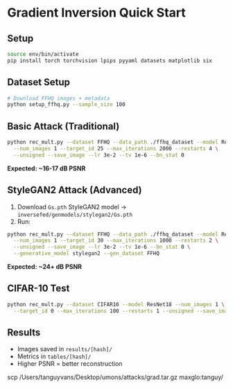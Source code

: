 # Gradient Inversion Quick Start

## Setup

```bash
source env/bin/activate
pip install torch torchvision lpips pyyaml datasets matplotlib six
```

## Dataset Setup

```bash
# Download FFHQ images + metadata
python setup_ffhq.py --sample_size 100
```

## Basic Attack (Traditional)

```bash
python rec_mult.py --dataset FFHQ --data_path ./ffhq_dataset --model ResNet18 \
  --num_images 1 --target_id 25 --max_iterations 2000 --restarts 4 \
  --unsigned --save_image --lr 3e-2 --tv 1e-6 --bn_stat 0
```

**Expected: ~16-17 dB PSNR**

## StyleGAN2 Attack (Advanced)

1. Download `Gs.pth` StyleGAN2 model → `inversefed/genmodels/stylegan2/Gs.pth`
2. Run:

```bash
python rec_mult.py --dataset FFHQ --data_path ./ffhq_dataset --model ResNet18 \
  --num_images 1 --target_id 30 --max_iterations 1000 --restarts 2 \
  --unsigned --save_image --lr 3e-2 --tv 1e-6 --bn_stat 0 \
  --generative_model stylegan2 --gen_dataset FFHQ
```

**Expected: ~24+ dB PSNR**

## CIFAR-10 Test

```bash
python rec_mult.py --dataset CIFAR10 --model ResNet18 --num_images 1 \
  --target_id 0 --max_iterations 100 --restarts 1 --unsigned --save_image
```

## Results

- Images saved in `results/[hash]/`
- Metrics in `tables/[hash]/`
- Higher PSNR = better reconstruction

scp /Users/tanguyvans/Desktop/umons/attacks/grad.tar.gz maxglo:tanguy/

